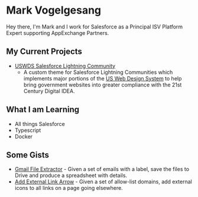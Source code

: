 # Mark Vogelgesang

Hey there, I'm Mark and I work for Salesforce as a Principal ISV Platform Expert supporting AppExchange Partners.

## My Current Projects

- [USWDS Salesforce Lightning Community](https://github.com/GSA/uswds-sf-lightning-community)
  - A custom theme for Salesforce Lightning Communities which implements major portions of the [US Web Design System](https://designsystem.digital.gov/) to help bring government websites into greater compliance with the 21st Century Digital IDEA.

## What I am Learning

- All things Salesforce
- Typescript
- Docker

## Some Gists

- [Gmail File Extractor](https://gist.github.com/mvogelgesang/e40e9cb90e2e1616f1461330e9557419) - Given a set of emails with a label, save the files to Drive and produce a spreadsheet with details.
- [Add External Link Arrow](https://gist.github.com/mvogelgesang/5f6ba01c6f9f56a2e007905231fc5987) - Given a set of allow-list domains, add external icons to all links on a page going elsewhere.

<!--
**mvogelgesang/mvogelgesang** is a ✨ _special_ ✨ repository because its `README.md` (this file) appears on your GitHub profile.

Here are some ideas to get you started:

- 🔭 I’m currently working on ...
- 🌱 I’m currently learning ...
- 👯 I’m looking to collaborate on ...
- 🤔 I’m looking for help with ...
- 💬 Ask me about ...
- 📫 How to reach me: ...
- 😄 Pronouns: ...
- ⚡ Fun fact: ...
-->
